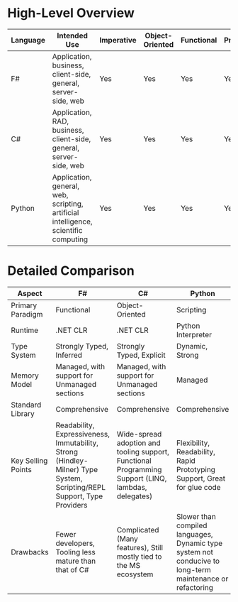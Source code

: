 # High-Level Overview

| Language | Intended Use                                                                        | Imperative | Object-Oriented | Functional | Procedural | Generic | Reflective | Event-Driven | Other Paradigm(s)      |
|----------|-------------------------------------------------------------------------------------|------------|-----------------|------------|------------|---------|------------|--------------|------------------------|
| F#       | Application, business, client-side, general, server-side, web                       | Yes        | Yes             | Yes        | Yes        | Yes     | Yes        | Yes          |                        |
| C#       | Application, RAD, business, client-side, general, server-side, web                  | Yes        | Yes             | Yes        | Yes        | Yes     | Yes        | Yes          | Structured, Concurrent |
| Python   | Application, general, web, scripting, artificial intelligence, scientific computing | Yes        | Yes             | Yes        | Yes        |         | Yes        |              | Aspect-Oriented        |

# Detailed Comparison

| Aspect                  | F#                                                                                                                     | C#                                                                                                  | Python                                                                                                    |
|-------------------------|------------------------------------------------------------------------------------------------------------------------|-----------------------------------------------------------------------------------------------------|-----------------------------------------------------------------------------------------------------------|
| Primary Paradigm        | Functional                                                                                                             | Object-Oriented                                                                                     | Scripting                                                                                                 |
| Runtime                 | .NET CLR                                                                                                               | .NET CLR                                                                                            | Python Interpreter                                                                                        |
| Type System             | Strongly Typed, Inferred                                                                                               | Strongly Typed, Explicit                                                                            | Dynamic, Strong                                                                                           |
| Memory Model            | Managed, with support for Unmanaged sections                                                                           | Managed, with support for Unmanaged sections                                                        | Managed                                                                                                   |
| Standard Library        | Comprehensive                                                                                                          | Comprehensive                                                                                       | Comprehensive                                                                                             |
| Key Selling Points      | Readability, Expressiveness, Immutability, Strong (Hindley-Milner) Type System, Scripting/REPL Support, Type Providers | Wide-spread adoption and tooling support, Functional Programming Support (LINQ, lambdas, delegates) | Flexibility, Readability, Rapid Prototyping Support, Great for glue code                                  |
| Drawbacks               | Fewer developers, Tooling less mature than that of C#                                                                  | Complicated (Many features), Still mostly tied to the MS ecosystem                                  | Slower than compiled languages, Dynamic type system not conducive to long-term maintenance or refactoring |